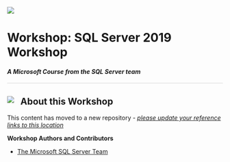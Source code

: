 ![](https://github.com/microsoft/sqlworkshops/blob/master/graphics/microsoftlogo.png?raw=true)

# Workshop: SQL Server 2019 Workshop

#### <i>A Microsoft Course from the SQL Server team</i>

<p style="border-bottom: 1px solid lightgrey;"></p>

<h2><img style="float: left; margin: 0px 15px 15px 0px;" src="https://github.com/microsoft/sqlworkshops/blob/master/graphics/textbubble.png?raw=true"><b>     About this Workshop</b></h2>


This content has moved to a new repository - <a href="https://github.com/microsoft/sqlworkshops-sql2019workshop" target="_blank"><i> please update your reference links to this location</i></a>

**Workshop Authors and Contributors**

- [The Microsoft SQL Server Team](http://microsoft.com/sql)